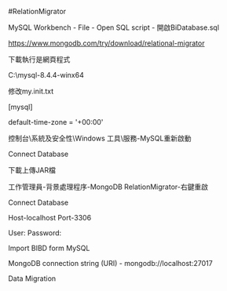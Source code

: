 #RelationMigrator

MySQL Workbench - File - Open SQL script - 開啟BiDatabase.sql

https://www.mongodb.com/try/download/relational-migrator

下載執行是網頁程式

C:\mysql-8.4.4-winx64

修改my.init.txt

[mysql]

default-time-zone = '+00:00'

控制台\系統及安全性\Windows 工具\服務-MySQL重新啟動

Connect Database

下載上傳JAR檔

工作管理員-背景處理程序-MongoDB RelationMigrator-右鍵重啟

Connect Database

Host-localhost Port-3306

User: Password:

Import BIBD form MySQL

MongoDB connection string (URI) - mongodb://localhost:27017

Data Migration

